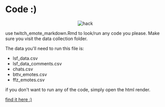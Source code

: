 # Code :)

<center>

![hack](https://cdn.betterttv.net/emote/5b490e73cf46791f8491f6f4/3x)

</center>

use twitch_emote_markdown.Rmd to look/run any code you please. Make sure you visit the data collection folder.

The data you'll need to run this file is: 
  - lsf_data.csv
  - lsf_data_comments.csv
  - chats.csv
  - bttv_emotes.csv
  - ffz_emotes.csv
  
  if you don't want to run any of the code, simply open the html render. 

[find it here :)](https://rpubs.com/mowgli/lsfandtwitch)
